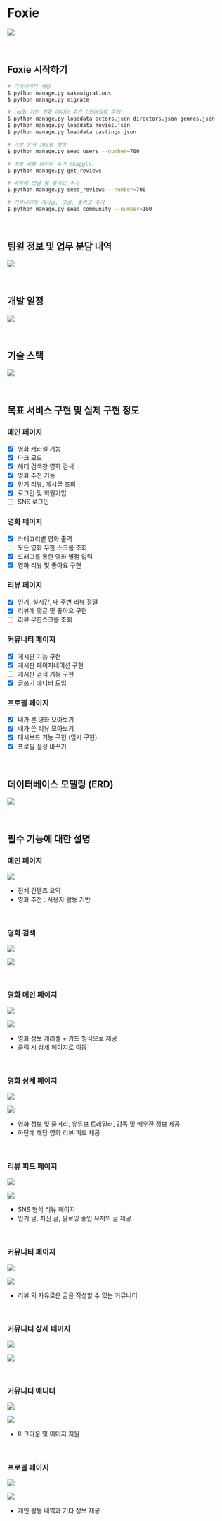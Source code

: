# Foxie

![](https://i.imgur.com/aKLmoLX.png)

<br/>

## Foxie 시작하기

```bash
# 더미데이터 세팅
$ python manage.py makemigrations
$ python manage.py migrate

# tmdb 기반 영화 데이터 추가 (오래걸림 주의)
$ python manage.py loaddata actors.json directors.json genres.json
$ python manage.py loaddata movies.json
$ python manage.py loaddata castings.json

# 가상 유저 700명 생성
$ python manage.py seed_users --number=700

# 영화 리뷰 데이터 추가 (kaggle)
$ python manage.py get_reviews

# 리뷰에 댓글 및 좋아요 추가
$ python manage.py seed_reviews --number=700

# 커뮤니티에 게시글, 댓글, 좋아요 추가
$ python manage.py seed_community --number=100
```

<br/>

## 팀원 정보 및 업무 분담 내역

![](https://i.imgur.com/VztpmKn.png)

<br/>

## 개발 일정

![](https://i.imgur.com/MmGbUIf.png)

<br/>

## 기술 스택

![](https://i.imgur.com/O6z6lEn.png)

<br/>

## 목표 서비스 구현 및 실제 구현 정도

### 메인 페이지

- [x] 영화 캐러셀 기능
- [x] 다크 모드
- [x] 헤더 검색창 영화 검색
- [x] 영화 추천 기능
- [x] 인기 리뷰, 게시글 조회
- [x] 로그인 및 회원가입
- [ ] SNS 로그인

### 영화 페이지

- [x] 카테고리별 영화 출력
- [ ] 모든 영화 무한 스크롤 조회
- [x] 드래그를 통한 영화 별점 입력
- [x] 영화 리뷰 및 좋아요 구현

### 리뷰 페이지

- [x] 인기, 실시간, 내 주변 리뷰 정렬
- [x] 리뷰에 댓글 및 좋아요 구현
- [ ] 리뷰 무한스크롤 조회

### 커뮤니티 페이지

- [x] 게시판 기능 구현
- [x] 게시판 페이지네이션 구현
- [ ] 게시판 검색 기능 구현
- [x] 글쓰기 에디터 도입

### 프로필 페이지

- [x] 내가 본 영화 모아보기
- [x] 내가 쓴 리뷰 모아보기
- [x] 대시보드 기능 구현 (임시 구현)
- [x] 프로필 설정 바꾸기

<br/>

## 데이터베이스 모델링 (ERD)

![](https://i.imgur.com/kIY1oEm.png)

<br/>

## 필수 기능에 대한 설명

### 메인 페이지

![](https://i.imgur.com/KP6ZDkU.jpg)

- 전체 컨텐츠 요약
- 영화 추천 : 사용자 활동 기반

<br/>

### 영화 검색

![](https://i.imgur.com/6B8AOJp.png)


![](https://i.imgur.com/x2UTCG7.png)

<br/>

### 영화 메인 페이지

![](https://i.imgur.com/tVurtrN.jpg)

![](https://i.imgur.com/OKOenoi.png)


- 영화 정보 캐러셀 + 카드 형식으로 제공
- 클릭 시 상세 페이지로 이동

<br/>

### 영화 상세 페이지

![](https://i.imgur.com/AzOdpXz.png)

![](https://i.imgur.com/jwUWd0t.png)

- 영화 정보 및 줄거리, 유튜브 트레일러, 감독 및 배우진 정보 제공
- 하단에 해당 영화 리뷰 피드 제공

<br/>

### 리뷰 피드 페이지

![](https://i.imgur.com/Y35szsw.png)

![](https://i.imgur.com/xtlmBVG.png)


- SNS 형식 리뷰 페이지
- 인기 글, 최신 글, 팔로잉 중인 유저의 글 제공

<br/>

### 커뮤니티 페이지

![](https://i.imgur.com/vRMepX3.png)

![](https://i.imgur.com/uuo0A8o.png)

- 리뷰 외 자유로운 글을 작성할 수 있는 커뮤니티

<br/>

### 커뮤니티 상세 페이지

![](https://i.imgur.com/pU3KF0U.jpg)

![](https://i.imgur.com/tPzyMN3.png)


<br/>

### 커뮤니티 에디터

![](https://i.imgur.com/B3aCDc3.png)

![](https://i.imgur.com/1RR2MHB.png)

- 마크다운 및 이미지 지원

<br/>

### 프로필 페이지

![](https://i.imgur.com/pgjATOT.jpg)

![](https://i.imgur.com/dBWgVJM.png)

- 개인 활동 내역과 기타 정보 제공
